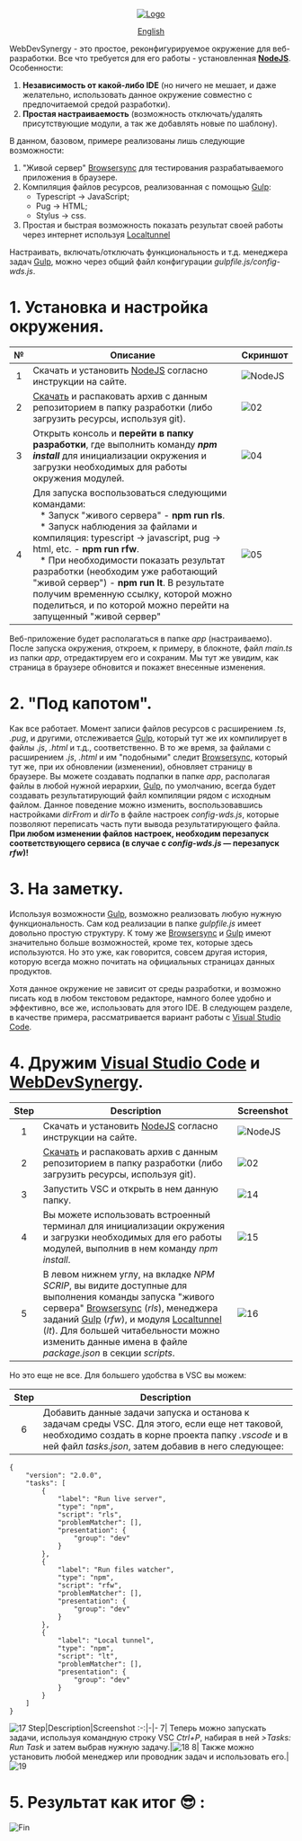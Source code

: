 <div align="center"><ins>

![Logo](https://user-images.githubusercontent.com/5076458/110127198-666fac00-7dd6-11eb-9822-ccc973f41ee6.png)

[English](/../../)

</ins></div>

WebDevSynergy - это простое, реконфигурируемое окружение для веб-разработки. Все что требуется для его работы - установленная [**NodeJS**](https://nodejs.org). Особенности:
1. **Независимость от какой-либо IDE** (но ничего не мешает, и даже желательно, использовать данное окружение совместно с предпочитаемой средой разработки).
2. **Простая настраиваемость** (возможность отключать/удалять присутствующие модули, а так же добавлять новые по шаблону).

В данном, базовом, примере реализованы лишь следующие возможности:
1. "Живой сервер" [Browsersync](https://www.browsersync.io/) для тестирования разрабатываемого приложения в браузере.
2. Компиляция файлов ресурсов, реализованная с помощью [Gulp](https://gulpjs.com/):
   * Typescript -> JavaScript;
   * Pug -> HTML;
   * Stylus -> css.
3. Простая и быстрая возможность показать результат своей работы через интернет используя [Localtunnel](https://theboroer.github.io/localtunnel-www/)

Настраивать, включать/отключать функциональность и т.д. менеджера задач [Gulp](https://gulpjs.com/), можно через общий файл конфигурации _gulpfile.js/config-wds.js_.

# 1. Установка и настройка окружения.
№|Описание|Скриншот
:-:|-|-
1| Скачать и установить [NodeJS](https://nodejs.org/en/) согласно инструкции на сайте.| ![NodeJS](https://nodejs.org/static/images/logo-light.svg)
2| [Скачать](https://github.com/IPcorps/WebDevSynergy/archive/main.zip) и распаковать архив с данным репозиторием в папку разработки (либо загрузить ресурсы, используя git).|![02](https://user-images.githubusercontent.com/5076458/110133984-fa914180-7ddd-11eb-8e98-b14a93e539de.jpg)
3| Открыть консоль и **перейти в папку разработки**, где выполнить команду  _**npm install**_ для инициализации окружения и загрузки необходимых для работы окружения модулей.|![04](https://user-images.githubusercontent.com/5076458/110135037-1c3ef880-7ddf-11eb-9054-96694d3ed05b.jpg)
4| Для запуска воспользоваться следующими командами:<br>&nbsp;&nbsp;&nbsp;* Запуск "живого сервера" - **npm run rls**.<br>&nbsp;&nbsp;&nbsp;* Запуск наблюдения за файлами и компиляция: typescript -> javascript, pug -> html, etc. - **npm run rfw**.<br>&nbsp;&nbsp;&nbsp;* При необходимости показать результат разработки (необходим уже работающий "живой сервер") - **npm run lt**. В результате получим временную ссылку, которой можно поделиться, и по которой можно перейти на запущенный "живой сервер" |![05](https://user-images.githubusercontent.com/5076458/110136489-ccf9c780-7de0-11eb-8f44-238394d84fcd.jpg)

Веб-приложение будет располагаться в папке _app_ (настраиваемо). После запуска окружения, откроем, к примеру, в блокноте, файл _main.ts_ из папки _app_, отредактируем его и сохраним. Мы тут же увидим, как страница в браузере обновится и покажет внесенные изменения.

# 2. "Под капотом".

Как все работает. Момент записи файлов ресурсов с расширением  _.ts_, _.pug_, и другими, отслеживается [Gulp](https://gulpjs.com/), который тут же их компилирует в файлы _.js_, _.​​html_ и т.д., соответственно. В то же время, за файлами с расширением _.js_, _.html_ и им "подобными" следит [Browsersync](https://www.browsersync.io/), который тут же, при их обновлении (изменении), обновляет страницу в браузере. Вы можете создавать подпапки в папке _app_, располагая файлы в любой нужной иерархии, [Gulp](https://gulpjs.com/), по умолчанию, всегда будет создавать результатирующий файл компиляции рядом с исходным файлом. Данное поведение можно изменить, воспользовавшись настройками _dirFrom_ и _dirTo_ в файле настроек _config-wds.js_, которые позволяют переписать часть пути вывода результатирующего файла. **При любом изменении файлов настроек, необходим перезапуск соответствующего сервиса (в случае с _config-wds.js_ — перезапуск _rfw_)!**

# 3. На заметку.

Используя возможности [Gulp](https://gulpjs.com/), возможно реализовать любую нужную функциональность. Сам код реализации в папке _gulpfile.js_ имеет довольно простую структуру. К тому же [Browsersync](https://www.browsersync.io/) и [Gulp](https://gulpjs.com/) имеют значительно больше возможностей, кроме тех, которые здесь используются. Но это уже, как говорится, совсем другая история, которую всегда можно почитать на официальных страницах данных продуктов.

Хотя данное окружение не зависит от среды разработки, и возможно писать код в любом текстовом редакторе, намного более удобно и эффективно, все же, использовать для этого IDE. В следующем разделе, в качестве примера, рассматривается вариант работы с [Visual Studio Code](https://code.visualstudio.com/).

# 4. Дружим [Visual Studio Code](https://code.visualstudio.com/) и [WebDevSynergy](https://github.com/IPcorps/WebDevSynergy).
Step|Description|Screenshot
:-:|-|-
1| Скачать и установить [NodeJS](https://nodejs.org/en/) согласно инструкции на сайте.| ![NodeJS](https://nodejs.org/static/images/logo-light.svg)
2| [Скачать](https://github.com/IPcorps/WebDevSynergy/archive/main.zip) и распаковать архив с данным репозиторием в папку разработки (либо загрузить ресурсы, используя git).|![02](https://user-images.githubusercontent.com/5076458/110133984-fa914180-7ddd-11eb-8e98-b14a93e539de.jpg)
3| Запустить VSC и открыть в нем данную папку.|![14](https://user-images.githubusercontent.com/5076458/110156516-1c97bd80-7df8-11eb-9602-70e8b44bc8bc.jpg)
4| Вы можете использовать встроенный терминал для инициализации окружения и загрузки необходимых для его работы модулей, выполнив в нем команду _npm install_.|![15](https://user-images.githubusercontent.com/5076458/113714079-b18c2000-96f0-11eb-927e-d5723c75ed8e.jpg)
5| В левом нижнем углу, на вкладке _NPM SCRIP_, вы видите доступные для выполнения команды запуска "живого сервера" [Browsersync](https://www.browsersync.io/) (_rls_), менеджера заданий [Gulp](https://gulpjs.com/) (_rfw_), и модуля [Localtunnel](https://theboroer.github.io/localtunnel-www/) (_lt_). Для большей читабельности можно изменить данные имена в файле _package.json_ в секции _scripts_.|![16](https://user-images.githubusercontent.com/5076458/113714098-b8b32e00-96f0-11eb-9ea4-03c9f84fab4a.jpg)

Но это еще не все. Для большего удобства в VSC вы можем:

Step|Description
:-:|-
6| Добавить данные задачи запуска и останова к задачам среды VSC. Для этого, если еще нет таковой, необходимо создать в корне проекта папку _.vscode_ и в ней файл _tasks.json_, затем добавив в него следующее:
    {
    	"version": "2.0.0",
    	"tasks": [
    		{
    			"label": "Run live server",
    			"type": "npm",
    			"script": "rls",
    			"problemMatcher": [],
    			"presentation": {
    				"group": "dev"
    			}
    		},
    		{
    			"label": "Run files watcher",
    			"type": "npm",
    			"script": "rfw",
    			"problemMatcher": [],
    			"presentation": {
    				"group": "dev"
    			}
    		},
    		{
    			"label": "Local tunnel",
    			"type": "npm",
    			"script": "lt",
    			"problemMatcher": [],
    			"presentation": {
    				"group": "dev"
    			}
    		}
    	]
    }
![17](https://user-images.githubusercontent.com/5076458/113714122-bf41a580-96f0-11eb-987c-81d1079e3b35.jpg)
Step|Description|Screenshot
:-:|-|-
7| Теперь можно запускать задачи, используя командную строку VSC _Ctrl+P_, набирая в ней _>Tasks: Run Task_ и затем выбрав нужную задачу.|![18](https://user-images.githubusercontent.com/5076458/113714135-c36dc300-96f0-11eb-9ba0-e2064fc6a16c.gif)
8| Также можно установить любой менеджер или проводник задач и использовать его.|![19](https://user-images.githubusercontent.com/5076458/113714168-c799e080-96f0-11eb-8308-d95cccd73345.jpg)

# 5. Результат как итог 😎 :

![Fin](https://user-images.githubusercontent.com/5076458/113714180-cb2d6780-96f0-11eb-8cb9-87b3a1f5b942.gif)